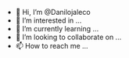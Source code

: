 - 👋 Hi, I’m @Danilojaleco
- 👀 I’m interested in ...
- 🌱 I’m currently learning ...
- 💞️ I’m looking to collaborate on ...
- 📫 How to reach me ...

<!---
Danilojaleco/Danilojaleco is a ✨ special ✨ repository because its `README.md` (this file) appears on your GitHub profile.
You can click the Preview link to take a look at your changes.
--->
